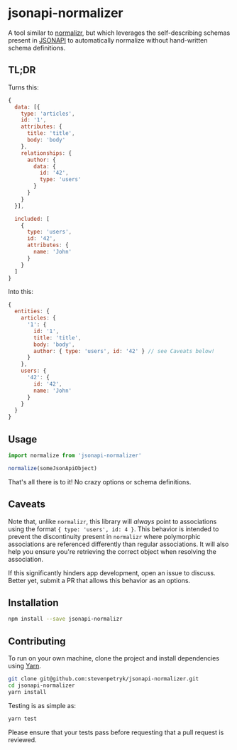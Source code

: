 # jsonapi-normalizer

A tool similar to [normalizr](https://github.com/paularmstrong/normalizr), but which leverages the
self-describing schemas present in [JSONAPI](http://jsonapi.org) to automatically normalize without
hand-written schema definitions.

## TL;DR

Turns this:

```js
{
  data: [{
    type: 'articles',
    id: '1',
    attributes: {
      title: 'title',
      body: 'body'
    },
    relationships: {
      author: {
        data: {
          id: '42',
          type: 'users'
        }
      }
    }
  }],

  included: [
    {
      type: 'users',
      id: '42',
      attributes: {
        name: 'John'
      }
    }
  ]
}
```

Into this:

```js
{
  entities: {
    articles: {
      '1': {
        id: '1',
        title: 'title',
        body: 'body',
        author: { type: 'users', id: '42' } // see Caveats below!
      }
    },
    users: {
      '42': {
        id: '42',
        name: 'John'
      }
    }
  }
}
```

## Usage

```js
import normalize from 'jsonapi-normalizer'

normalize(someJsonApiObject)
```

That's all there is to it! No crazy options or schema definitions.

## Caveats

Note that, unlike `normalizr`, this library will *always* point to associations using the format
`{ type: 'users', id: 4 }`. This behavior is intended to prevent the discontinuity present in
`normalizr` where polymorphic associations are referenced differently than regular associations. It
will also help you ensure you're retrieving the correct object when resolving the association.

If this significantly hinders app development, open an issue to discuss. Better yet, submit a PR
that allows this behavior as an options.

## Installation

```bash
npm install --save jsonapi-normalizr
```

## Contributing

To run on your own machine, clone the project and install dependencies using [Yarn](https://yarnpkg.com/).

```bash
git clone git@github.com:stevenpetryk/jsonapi-normalizer.git
cd jsonapi-normalizer
yarn install
```

Testing is as simple as:

```bash
yarn test
```

Please ensure that your tests pass before requesting that a pull request is reviewed.
